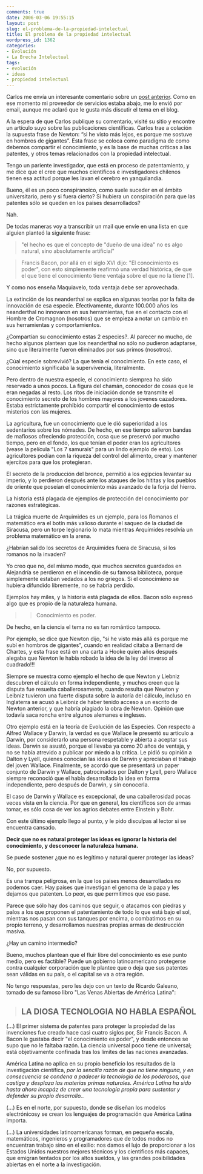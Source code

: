 ```yaml
---
comments: true
date: 2006-03-06 19:55:15
layout: post
slug: el-problema-de-la-propiedad-intelectual
title: El problema de la propiedad intelectual
wordpress_id: 1362
categories:
- Evolución
- La Brecha Intelectual
tags:
- evolución
- ideas
- propiedad intelectual
---
```


Carlos me envía un interesante comentario sobre un [post anterior](http://replay.waybackmachine.org/20071029190817/http://www.lnds.net/2006/03/perdoname_san_ignucius.html).
Como en ese momento mi proveedor de servicios estaba abajo, me lo envió por email, aunque me aclaró que le gusta más discutir el tema en el blog.

A la espera de que Carlos publique su comentario, visité su sitio y encontre un artículo suyo sobre las publicaciones científicas. Carlos trae a colación la supuesta frase de Newton: “si he visto más lejos, es porque me sostuve en hombros de gigantes”.
Esta frase se coloca como paradigma de como debemos compartir el conocimiento, y es la base de muchas críticas a las patentes, y otros temas relacionados con la propiedad intelectual.

Tengo un pariente investigador, que está en proceso de patentamiento, y me dice que el cree que muchos científicos e investigadores chilenos tienen esa actitud porque les lavan el cerebro en yanquilandia.

Bueno, él es un poco conspiranoico, como suele suceder en el ámbito universitario, pero y si fuera cierto? Si hubiera un conspiración para que las patentes sólo se queden en los paises desarrollados?

Nah.

De todas maneras voy a transcribir un mail que envíe en una lista en que alguien planteó la siguiente frase:


> "el hecho es que el concepto de "dueño de una idea" no es algo natural, sino absolutamente artificial"




> Francis Bacon, por allá en el siglo XVI dijo: "El conocimiento es poder", con esto simplemente reafirmó una verdad histórica, de que el que tiene el conocimiento tiene ventaja sobre el que no la tiene [1].

Y como nos enseña Maquiavelo, toda ventaja debe ser aprovechada.

La extinción de los neanderthal se explica en algunas teorías por la falta de innovación de esa especie. Efectivamente, durante 100.000 años los neanderthal no innovaron en sus herramientas, fue en el contacto con el
Hombre de Cromagnon (nosotros) que se empieza a notar un cambio en sus herramientas y comportamientos.

¿Compartían su conocimiento estas 2 especies?. Al parecer no mucho, de hecho algunos plantean que los neanderthal no sólo no pudieron adaptarse, sino que literalmente fueron eliminados por sus primos (nosotros).

¿Cúal especie sobrevivió? La que tenía el conocimiento. En este caso, el conocimiento significaba la supervivencia, literalmente.

Pero dentro de nuestra especie, el conocimiento siemprea ha sido reservado a unos pocos.
La figura del chamán, conocedor de cosas que le eran negadas al resto. Los ritos de iniciación donde se transmite el conocimiento secreto de los hombres mayores a los jovenes cazadores. Estaba estrictamente prohibido compartir el conocimiento de estos misterios con las mujeres.

La agricultura, fue un conocimiento que le dió superioridad a los sedentarios sobre los nómades. De hecho, en ese tiempo salieron bandas de mafiosos ofreciendo protección, cosa que se preservó por mucho tiempo, pero en el fondo, los que tenían el poder eran los agricultores (vease la película "Los 7 samurais" para un lindo ejemplo de esto). Los agricultores podían con la riqueza del control del alimento, crear y mantener ejercitos para que los protegieran.

El secreto de la producción del bronce, permitió a los egipcios levantar su imperio, y lo perdieron después ante los ataques de los hititas y los pueblos de oriente que poseían el conocimiento más avanzado de la forja del hierro.

La historia está plagada de ejemplos de protección del conocimiento por razones estratégicas.

La trágica muerte de Arquimides es un ejemplo, para los Romanos el matemático era el botín más valioso durante el saqueo de la ciudad de Siracusa, pero un torpe legionario lo mata mientras Arquímides resolvía un problema matemático en la arena.

¿Habrían salido los secretos de Arquimides fuera de Siracusa, si los romanos no la invaden?

Yo creo que no, del mismo modo, que muchos secretos guardados en Alejandría se perdieron en el incendio de su famosa biblioteca, porque simplemente estaban vedados a los no griegos. Si el conocimieno se hubiera difundido libremente, no se habría perdido.

Ejemplos hay miles, y la historia está plagada de ellos. Bacon sólo expresó algo que es propio de la naturaleza humana.




> 

>
>> Conocimiento es poder.
> 
> 
De hecho, en la ciencia el tema no es tan romántico tampoco.

Por ejemplo, se dice que Newton dijo, "si he visto más allá es porque me subí en hombros de gigantes", cuando en realidad citaba a Bernard de Chartes, y esta frase está en una carta a Hooke quien años después alegaba que Newton le había robado la idea de la ley del inverso al cuadrado!!!

Siempre se muestra como ejemplo el hecho de que Newton y Liebniz descubren el cálculo en forma independiente, y muchos creen que la disputa fue resuelta caballerosamente, cuando resulta que Newton y Leibniz tuvieron una fuerte disputa sobre la autoría del cálculo, incluso en Inglaterra se acusó a Leibniz de haber tenido acceso a un escrito de Newton anterior, y que habría plagiado la obra de Newton. Opinión que todavía saca roncha entre algunos alemanes e ingleses.

Otro ejemplo está en la teoría de Evolución de las Especies. Con respecto a Alfred Wallace y Darwin, la verdad es que Wallace le presentó su artículo a Darwin, por considerarlo una persona respetable y abierta a aceptar sus ideas. Darwin se asustó, porque el llevaba ya como 20 años de ventaja, y no se había atrevido a publicar por miedo a la crítica. Le pidió su opinión a Dalton y Lyell, quienes conocían las ideas de Darwin y apreciaban el trabajo del joven Wallace. Finalmente, se acordó que se presentará un paper conjunto de Darwin y Wallace, patrocinados por Dalton y Lyell, pero Wallace siempre reconoció que el había desarrollado la idea en forma independiente, pero después de Darwin, y sin conocerla.

El caso de Darwin y Wallace es excepcional, de una caballerosidad pocas veces vista en la ciencia. Por que en general, los científicos son de armas tomar, es sólo cosa de ver los agrios debates entre Einstein y Bohr.

Con este último ejemplo llego al punto, y le pido disculpas al lector si se encuentra cansado.

**Decir que no es natural proteger las ideas es ignorar la historia del conocimiento, y desconocer la naturaleza humana.**

Se puede sostener ¿que no es legítimo y natural querer proteger las ideas?

No, por supuesto.

Es una trampa peligrosa, en la que los paises menos desarrollados no podemos caer. Hay paises que investigan el genoma de la papa y les dejamos que patenten. Lo peor, es que permitimos que eso pase.

Parece que sólo hay dos caminos que seguir, o atacamos con piedras y palos a los que proponen el patentamiento de todo lo que está bajo el sol, mientras nos pasan con sus tanques por encima, o combatimos en su propio terreno, y desarrollamos nuestras propias armas de destrucción masiva.

¿Hay un camino intermedio?

Bueno, muchos plantean que el fluir libre del conocimiento es ese punto medio, pero es factible?
Puede un gobierno latinoamericano protegerse contra cualquier corporación que le plantee que o deja que sus patentes sean válidas en su país, o el capital se va a otra región.

No tengo respuestas, pero les dejo con un texto de Ricardo Galeano, tomado de su famoso libro "Las Venas Abiertas de América Latina":

> 
> ## LA DIOSA TECNOLOGIA NO HABLA ESPAÑOL
> 
> 
(...) El primer sistema de patentes para proteger la propiedad de las invenciones fue creado hace casi cuatro siglos por, Sir Francis Bacon. A Bacon le gustaba decir "el conocimiento es poder", y desde entonces se supo que no le faltaba razón. La ciencia universal poco tiene de universal; está objetivamente confinada tras los límites de las naciones avanzadas.

América Latina no aplica en su propio beneficio los resultados de la investigación científica, _por la sencilla razón de que no tiene ninguna, y en consecuencia se condena a padecer la tecnología de los poderosos, que castiga y desplaza las materias primas naturales. América Latina ha sido hasta ahora incapáz de crear una tecnología propia para sustentar y defender su propio desarrollo._.

(...) Es en el norte, por supuesto, donde se diseñan los modelos electrónicosy se crean los lenguajes de programación que América Latina importa.

(...) La universidades latinoamericanas forman, en pequeña escala, matemáticos, ingenieros y programadores que de todos modos no encuentran trabajo sino en el exilio: nos damos el lujo de proporcionar a los Estados Unidos nuestros mejores técnicos y los científicos más capaces, que emigran tentados por los altos sueldos, y las grandes posibilidades abiertas en el norte a la investigación.
